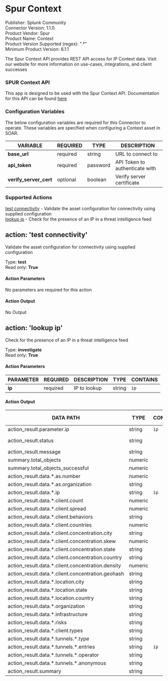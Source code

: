[comment]: # "Auto-generated SOAR connector documentation"
# Spur Context

Publisher: Splunk Community  
Connector Version: 1.1.0  
Product Vendor: Spur  
Product Name: Context  
Product Version Supported (regex): ".\*"  
Minimum Product Version: 6.1.1  

The Spur Context API provides REST API access for IP Context data. Visit our website for more information on use-cases, integrations, and client successes

[comment]: # " File: README.md"
[comment]: # " Copyright (c) 2024 Splunk Inc."
[comment]: # ""
[comment]: # "  Licensed under Apache 2.0 (https://www.apache.org/licenses/LICENSE-2.0.txt)"
[comment]: # ""
### SPUR Context API

This app is designed to be used with the Spur Context API. Documentation for this API can be found [here](https://docs.spur.us/context-api)


### Configuration Variables
The below configuration variables are required for this Connector to operate.  These variables are specified when configuring a Context asset in SOAR.

VARIABLE | REQUIRED | TYPE | DESCRIPTION
-------- | -------- | ---- | -----------
**base_url** |  required  | string | URL to connect to
**api_token** |  required  | password | API Token to authenticate with
**verify_server_cert** |  optional  | boolean | Verify server certificate

### Supported Actions  
[test connectivity](#action-test-connectivity) - Validate the asset configuration for connectivity using supplied configuration  
[lookup ip](#action-lookup-ip) - Check for the presence of an IP in a threat intelligence feed  

## action: 'test connectivity'
Validate the asset configuration for connectivity using supplied configuration

Type: **test**  
Read only: **True**

#### Action Parameters
No parameters are required for this action

#### Action Output
No Output  

## action: 'lookup ip'
Check for the presence of an IP in a threat intelligence feed

Type: **investigate**  
Read only: **True**

#### Action Parameters
PARAMETER | REQUIRED | DESCRIPTION | TYPE | CONTAINS
--------- | -------- | ----------- | ---- | --------
**ip** |  required  | IP to lookup | string |  `ip` 

#### Action Output
DATA PATH | TYPE | CONTAINS | EXAMPLE VALUES
--------- | ---- | -------- | --------------
action_result.parameter.ip | string |  `ip`  |  
action_result.status | string |  |   success  failed 
action_result.message | string |  |  
summary.total_objects | numeric |  |   1 
summary.total_objects_successful | numeric |  |   1 
action_result.data.\*.as.number | numeric |  |  
action_result.data.\*.as.organization | string |  |  
action_result.data.\*.ip | string |  `ip`  |  
action_result.data.\*.client.count | numeric |  |  
action_result.data.\*.client.spread | numeric |  |  
action_result.data.\*.client.behaviors | string |  |  
action_result.data.\*.client.countries | numeric |  |  
action_result.data.\*.client.concentration.city | string |  |  
action_result.data.\*.client.concentration.skew | numeric |  |  
action_result.data.\*.client.concentration.state | string |  |  
action_result.data.\*.client.concentration.country | string |  |  
action_result.data.\*.client.concentration.density | numeric |  |  
action_result.data.\*.client.concentration.geohash | string |  |  
action_result.data.\*.location.city | string |  |  
action_result.data.\*.location.state | string |  |  
action_result.data.\*.location.country | string |  |  
action_result.data.\*.organization | string |  |  
action_result.data.\*.infrastructure | string |  |  
action_result.data.\*.risks | string |  |  
action_result.data.\*.client.types | string |  |  
action_result.data.\*.tunnels.\*.type | string |  |  
action_result.data.\*.tunnels.\*.entries | string |  `ip`  |  
action_result.data.\*.tunnels.\*.operator | string |  |  
action_result.data.\*.tunnels.\*.anonymous | string |  |  
action_result.summary | string |  |  